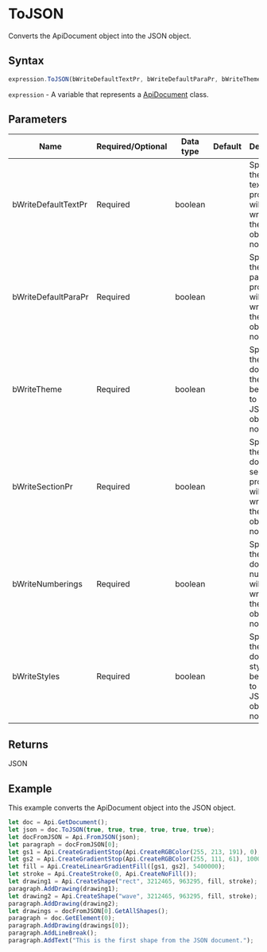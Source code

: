 # ToJSON

Converts the ApiDocument object into the JSON object.

## Syntax

```javascript
expression.ToJSON(bWriteDefaultTextPr, bWriteDefaultParaPr, bWriteTheme, bWriteSectionPr, bWriteNumberings, bWriteStyles);
```

`expression` - A variable that represents a [ApiDocument](../ApiDocument.md) class.

## Parameters

| **Name** | **Required/Optional** | **Data type** | **Default** | **Description** |
| ------------- | ------------- | ------------- | ------------- | ------------- |
| bWriteDefaultTextPr | Required | boolean |  | Specifies if the default text properties will be written to the JSON object or not. |
| bWriteDefaultParaPr | Required | boolean |  | Specifies if the default paragraph properties will be written to the JSON object or not. |
| bWriteTheme | Required | boolean |  | Specifies if the document theme will be written to the JSON object or not. |
| bWriteSectionPr | Required | boolean |  | Specifies if the document section properties will be written to the JSON object or not. |
| bWriteNumberings | Required | boolean |  | Specifies if the document numberings will be written to the JSON object or not. |
| bWriteStyles | Required | boolean |  | Specifies if the document styles will be written to the JSON object or not. |

## Returns

JSON

## Example

This example converts the ApiDocument object into the JSON object.

```javascript editor-docx
let doc = Api.GetDocument();
let json = doc.ToJSON(true, true, true, true, true, true);
let docFromJSON = Api.FromJSON(json);
let paragraph = docFromJSON[0];
let gs1 = Api.CreateGradientStop(Api.CreateRGBColor(255, 213, 191), 0);
let gs2 = Api.CreateGradientStop(Api.CreateRGBColor(255, 111, 61), 100000);
let fill = Api.CreateLinearGradientFill([gs1, gs2], 5400000);
let stroke = Api.CreateStroke(0, Api.CreateNoFill());
let drawing1 = Api.CreateShape("rect", 3212465, 963295, fill, stroke);
paragraph.AddDrawing(drawing1);
let drawing2 = Api.CreateShape("wave", 3212465, 963295, fill, stroke);
paragraph.AddDrawing(drawing2);
let drawings = docFromJSON[0].GetAllShapes();
paragraph = doc.GetElement(0);
paragraph.AddDrawing(drawings[0]);
paragraph.AddLineBreak();
paragraph.AddText("This is the first shape from the JSON document.");
```
